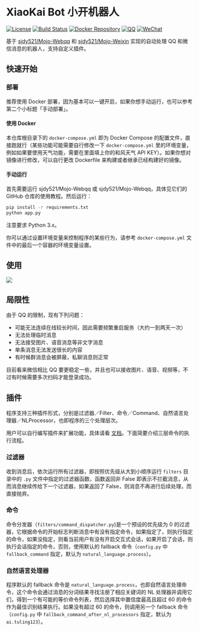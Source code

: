 # XiaoKai Bot 小开机器人

[![License](https://img.shields.io/badge/license-GPLv3-blue.svg)](https://github.com/CCZU-DEV/xiaokai-bot/blob/master/LICENSE)
[![Build Status](https://travis-ci.org/CCZU-DEV/xiaokai-bot.svg?branch=master)](https://travis-ci.org/CCZU-DEV/xiaokai-bot)
[![Docker Repository](https://img.shields.io/badge/docker-richardchien%2Fxiaokai--bot-blue.svg)](https://hub.docker.com/r/richardchien/xiaokai-bot/)
[![QQ](https://img.shields.io/badge/qq-1647869577-orange.svg)](#)
[![WeChat](https://img.shields.io/badge/wechat-cczu__xiaokai-brightgreen.svg)](#)

基于 [sjdy521/Mojo-Webqq](https://github.com/sjdy521/Mojo-Webqq) 和 [sjdy521/Mojo-Weixin](https://github.com/sjdy521/Mojo-Weixin) 实现的自动处理 QQ 和微信消息的机器人，支持自定义插件。

## 快速开始

### 部署

推荐使用 Docker 部署，因为基本可以一键开启，如果你想手动运行，也可以参考第二个小标题「手动部署」。

#### 使用 Docker

本仓库根目录下的 `docker-compose.yml` 即为 Docker Compose 的配置文件，直接跑就行（某些功能可能需要自行修改一下 `docker-compose.yml` 里的环境变量，例如如果要使用天气功能，需要在里面填上你的和风天气 API KEY）。如果你想对镜像进行修改，可以自行更改 Dockerfile 来构建或者继承已经构建好的镜像。

#### 手动运行

首先需要运行 sjdy521/Mojo-Webqq 或 sjdy521/Mojo-Webqq，具体见它们的 GitHub 仓库的使用教程。然后运行：

```sh
pip install -r requirements.txt
python app.py
```

注意要求 Python 3.x。

你可以通过设置环境变量来控制程序的某些行为，请参考 `docker-compose.yml` 文件中的最后一个容器的环境变量设置。

## 使用

![](https://ww3.sinaimg.cn/large/006tNbRwgw1fb4a75bp2dj30ku1nsaey.jpg)

## 局限性

由于 QQ 的限制，现有下列问题：

- 可能无法连续在线较长时间，因此需要频繁重启服务（大约一到两天一次）
- 无法处理临时消息
- 无法接受图片、语音消息等非文字消息
- 单条消息无法发送很长的内容
- 有时候群消息会被屏蔽，私聊消息则正常

目前看来微信相比 QQ 要更稳定一些，并且也可以接收图片、语音、视频等，不过有时候需要多次扫码才能登录成功。

## 插件

程序支持三种插件形式，分别是过滤器／Filter、命令／Command、自然语言处理器／NLProcessor，也即程序的三个处理层次。

用户可以自行编写插件来扩展功能，具体请看 [文档](https://cczu-dev.github.io/xiaokai-bot/)。下面简要介绍三层命令的执行流程。

### 过滤器

收到消息后，依次运行所有过滤器，即按照优先级从大到小顺序运行 `filters` 目录中的 `.py` 文件中指定的过滤器函数，函数返回非 False 即表示不拦截消息，从而消息继续传给下一个过滤器，如果返回了 False，则消息不再进行后续处理，而直接抛弃。

### 命令

命令分发器（`filters/command_dispatcher.py`)是一个预设的优先级为 0 的过滤器，它根据命令的开始标志判断消息中有没有指定命令，如果指定了，则执行指定的命令，如果没指定，则看当前用户有没有开启交互式会话，如果开启了会话，则执行会话指定的命令，否则，使用默认的 fallback 命令（`config.py` 中 `fallback_command` 指定，默认为 `natural_language.process`）。

### 自然语言处理器

程序默认的 fallback 命令是 `natural_language.process`，也即自然语言处理命令，这个命令会通过消息的分词结果寻找注册了相应关键词的 NL 处理器并调用它们，得到一个有可能的等价命令列表，然后选择其中置信度最高且超过 60 的命令作为最佳识别结果执行。如果没有超过 60 的命令，则调用另一个 fallback 命令（`config.py` 中 `fallback_command_after_nl_processors` 指定，默认为 `ai.tuling123`）。